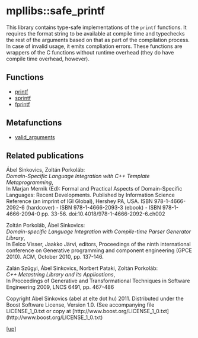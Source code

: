 # mpllibs::safe_printf

This library contains type-safe implementations of the `printf` functions.
It requires the format string to be available at compile time and typechecks
the rest of the arguments based on that as part of the compilation process.
In case of invalid usage, it emits compliation errors. These functions are
wrappers of the C functions without runtime overhead (they do have compile
time overhead, however).

## Functions

* [printf](printf.html)
* [sprintf](sprintf.html)
* [fprintf](fprintf.html)

## Metafunctions

* [valid_arguments](valid_arguments.html)

## Related publications

Ábel Sinkovics, Zoltán Porkoláb: <br />
*Domain-Specific Language Integration with C++ Template Metaprogramming*, <br />
In Marjan Mernik (Ed): Formal and Practical Aspects of Domain-Specific
Languages: Recent Developments. Published by Information Science Reference (an
imprint of IGI Global), Hershey PA, USA. ISBN 978-1-4666-2092-6 (hardcover) -
ISBN 978-1-4666-2093-3 (ebook) - ISBN 978-1-4666-2094-0 pp. 33-56.
doi:10.4018/978-1-4666-2092-6.ch002

Zoltán Porkoláb, Ábel Sinkovics: <br />
*Domain-specific Language Integration with Compile-time Parser Generator
Library*, <br />
In Eelco Visser, Jaakko Järvi, editors, Proceedings of the ninth
international conference on Generative programming and component
engineering (GPCE 2010). ACM, October 2010, pp. 137-146.

Zalán Szűgyi, Ábel Sinkovics, Norbert Pataki, Zoltán Porkoláb: <br />
*C++ Metastring Library and its Applications*, <br />
In Proceedings of Generative and Transformational Techniques in Software
Engineering 2009, LNCS 6491, pp. 467-486

<p class="copyright">
Copyright Abel Sinkovics (abel at elte dot hu) 2011.
Distributed under the Boost Software License, Version 1.0.
(See accompanying file LICENSE_1_0.txt or copy at
[http://www.boost.org/LICENSE_1_0.txt](http://www.boost.org/LICENSE_1_0.txt)
</p>

[[up]](../../../index.html)


